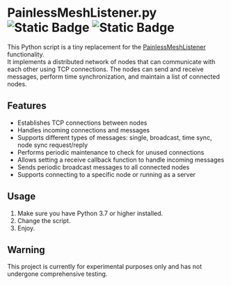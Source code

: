 # PainlessMeshListener.py  ![Static Badge](https://img.shields.io/badge/License-GPL--3.0-blue)  ![Static Badge](https://img.shields.io/badge/Python-3.8-yellow)  
This Python script is a tiny replacement for the [PainlessMeshListener](https://gitlab.com/painlessMesh/painlessMeshListener) functionality.    
It implements a distributed network of nodes that can communicate with each other using TCP connections. The nodes can send and receive messages, perform time synchronization, and maintain a list of connected nodes.  

## Features

- Establishes TCP connections between nodes
- Handles incoming connections and messages
- Supports different types of messages: single, broadcast, time sync, node sync request/reply
- Performs periodic maintenance to check for unused connections
- Allows setting a receive callback function to handle incoming messages
- Sends periodic broadcast messages to all connected nodes
- Supports connecting to a specific node or running as a server

## Usage

1. Make sure you have Python 3.7 or higher installed.
2. Change the script.
3. Enjoy.

## Warning

This project is currently for experimental purposes only and has not undergone comprehensive testing.
